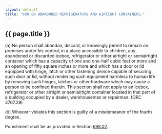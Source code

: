 ---
layout: default 
title: "660.06 ABANDONED REFRIGERATORS AND AIRTIGHT CONTAINERS."---

{{ page.title }}
----------------

​(a) No person shall abandon, discard, or knowingly permit to remain on
premises under his control, in a place accessible to children, any
abandoned or discarded icebox, refrigerator or other airtight or
semiairtight container which has a capacity of one and one-half cubic
feet or more and an opening of fifty square inches or more and which has
a door or lid equipped with hinge, latch or other fastening device
capable of securing such door or lid, without rendering such equipment
harmless to human life by removing such hinges, latches or other
hardware which may cause a person to be confined therein. This section
shall not apply to an icebox, refrigerator or other airtight or
semiairtight container located in that part of a building occupied by a
dealer, warehouseman or repairman. (ORC 3767.29)

​(b) Whoever violates this section is guilty of a misdemeanor of the
fourth degree.

Punishment shall be as provided in Section [698.02](38e2f631.html).
